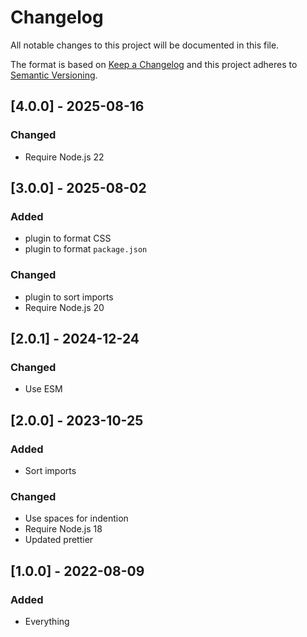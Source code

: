 # Changelog

All notable changes to this project will be documented in this file.

The format is based on [Keep a Changelog](http://keepachangelog.com/en/1.0.0/) and this project adheres to [Semantic Versioning](http://semver.org/spec/v2.0.0.html).

## [4.0.0] - 2025-08-16

### Changed

- Require Node.js 22

## [3.0.0] - 2025-08-02

### Added

- plugin to format CSS
- plugin to format `package.json`

### Changed

- plugin to sort imports
- Require Node.js 20

## [2.0.1] - 2024-12-24

### Changed

- Use ESM

## [2.0.0] - 2023-10-25

### Added

- Sort imports

### Changed

- Use spaces for indention
- Require Node.js 18
- Updated prettier

## [1.0.0] - 2022-08-09

### Added

- Everything
